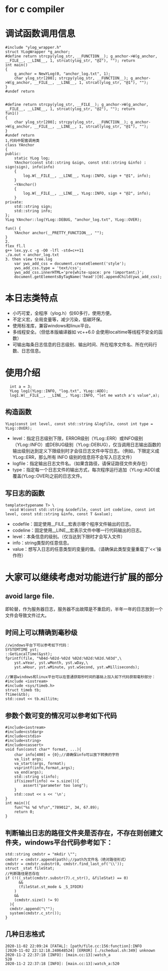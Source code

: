 # for c compiler

# 调试函数调用信息
```
#include "ylog_wrapper.h"
struct YLogWrapper *g_anchor;
#define return strcpy(ylog_str, __FUNCTION__); g_anchor->W(g_anchor, __FILE__, __LINE__, 1, strcat(ylog_str, "@2"), ""); return
int main()
{
    g_anchor = NewYLog(0, "anchor_log.txt", 1);
    char ylog_str[200]; strcpy(ylog_str, __FUNCTION__); g_anchor->W(g_anchor, __FILE__, __LINE__, 1, strcat(ylog_str, "@1"), "");
}
#undef return


#define return strcpy(ylog_str, __FILE__); g_anchor->W(g_anchor, __FILE__, __LINE__, 1, strcat(ylog_str, "@2"), ""); return
fun1()
{
    char ylog_str[200]; strcpy(ylog_str, __FUNCTION__); g_anchor->W(g_anchor, __FILE__, __LINE__, 1, strcat(ylog_str, "@1"), "");
}
#undef return
1,代码中配套调用类
class YAnchor
{
public:
    static YLog log;
    YAnchor(const std::string &sign, const std::string &info) : sign(sign), info(info)
    {
        log.W(__FILE__, __LINE__, YLog::INFO, sign + "@1", info);
    }
    ~YAnchor()
    {
        log.W(__FILE__, __LINE__, YLog::INFO, sign + "@2", info);
    }
private:
    std::string sign;
    std::string info;
};
YLog YAnchor::log(YLog::DEBUG, "anchor_log.txt", YLog::OVER);

fun() {
    YAnchor anchor(__PRETTY_FUNCTION__, "");
}
2.
flex fl.l
g++ lex.yy.c -g -O0 -lfl -std=c++11
./a.out < anchor_log.txt
3. then view tree.log
    var yws_add_css = document.createElement('style');
    yws_add_css.type = 'text/css';
    yws_add_css.innerHTML='pre{white-space: pre !important;}';
    document.getElementsByTagName('head')[0].appendChild(yws_add_css);
```
# 本日志类特点

* 小巧可爱，全程序（ylog.h）仅60多行，使用方便。
* 不定义宏，全局变量等，减少污染，低碳环保。
* 使用标准库，兼容windows和linux平台。
* 多线程安全。（但低本版编译器如 vc++6.0 会使用localtime等线程不安全的函数）
* 可输出每条日志信息的日志级别、输出时间、所在程序文件名、所在代码行数、日志信息。

# 使用介绍
```
  int a = 3;
  YLog log1(YLog::INFO, "log.txt", YLog::ADD);
  log1.W(__FILE__, __LINE__, YLog::INFO, "let me watch a's value",a);
```

## 构造函数
```
YLog(const int level, const std::string &logfile, const int type = YLog::OVER);
```
* level：指定日志级别下限，ERROR级别（YLog::ERR）或INFO级别（YLog::INFO）或DEBUG级别（YLog::DEBUG），仅当调用日志输出函数的输出级别达到定义下限级别时才会往日志文件中写日志。（例如，下限定义成YLog::ERR，那么所有 INFO 级别的信息将不会写入日志文件）
* logfile：指定输出日志文件名。（如果含路径，请保证路径文件夹存在）
* type：指定每一个日志文件的输出方式，每次程序运行追加（YLog::ADD)或覆盖(YLog::OVER)之前的日志文件。

## 写日志的函数
```
template<typename T> \
  void W(const std::string &codefile, const int codeline, const int level, const std::string &info, const T &value);
```
* codefile：固定使用__FILE__宏表示哪个程序文件输出的日志。
* codeline：固定使用__LINE__宏表示文件中哪一行代码输出的日志。
* level：本条信息的级别。（仅当达到下限时才会写入文件）
* info：string类型的任意信息。
* value：想写入日志的任意类型的变量的值。（请确保此类型变量重载了'<<'操作符）

# 大家可以继续考虑对功能进行扩展的部分

## avoid large file.
即轮替，作为服务器日志，服务器不出故障是不重启的，半年一年的日志放到一个文件会导致文件过大。

## 时间上可以精确到毫秒级

```
//windows平台下可以参考如下代码：
SYSTEMTIME yst;
::GetLocalTime(&yst);
fprintf(file, "%04d-%02d-%02d %02d:%02d:%02d.%03d",\
    yst.wYear, yst.wMonth, yst.wDay,\
    yst.wHour, yst.wMinute, yst.wSecond, yst.wMilliseconds);

//兼容windows和linux平台可以在普通获取秒时间的基础上加入如下代码获取毫秒部分：
#include <iostream>
#include <sys/timeb.h>
struct timeb tb;
ftime(&tb);
std::cout << tb.millitm;
```

## 参数个数可变的情况可以参考如下代码

```
#include<iostream>
#include<cstdarg>
#include<cstdio>
#include<string>
#include<cassert>
void fun(const char* format, ...){
    char info[400] = {0};//请确保info可以放下转换的字符
    va_list args;
    va_start(args, format);    
    vsprintf(info,format,args);
    va_end(args); 
    std::string s(info);
    if(sizeof(info) <= s.size()){
        assert("parameter too long");
    }   
    std::cout << s << '\n';
}
int main(){
    fun("%s %d %f\n","789012", 34, 67.89);
    return 0;
}
```

## 判断输出日志的路径文件夹是否存在，不存在则创建文件夹，windows平台代码参考如下：

```
std::string cmdstr = "mkdir \"";
cmdstr = cmdstr.append(path);//path为文件名（绝对路径形式）
cmdstr = cmdstr.substr(0, cmdstr.find_last_of('\\'));
struct _stat fileStat;
//判断路径是否存在
if (!((_stat(cmdstr.substr(7).c_str(), &fileStat) == 0) 
      && 
      (fileStat.st_mode & _S_IFDIR)
    )  
    &&
    (cmdstr.size() != 9)
  ){
  cmdstr.append("\"");
  system(cmdstr.c_str());
}
```

## 几种日志格式
```
2020-11-02 22:09:24 [FATAL]: [path/file.cc:156:function]:INFO
[2020-11-02 22:12:18.240648524] [ERROR] [./schedual.sh:349] unknown
2020-11-2 22:37:18 [INFO]: [main.cc:13]:watch_a
520
2020-11-2 22:37:18 [INFO]: [main.cc:13]:watch_a:520
```
